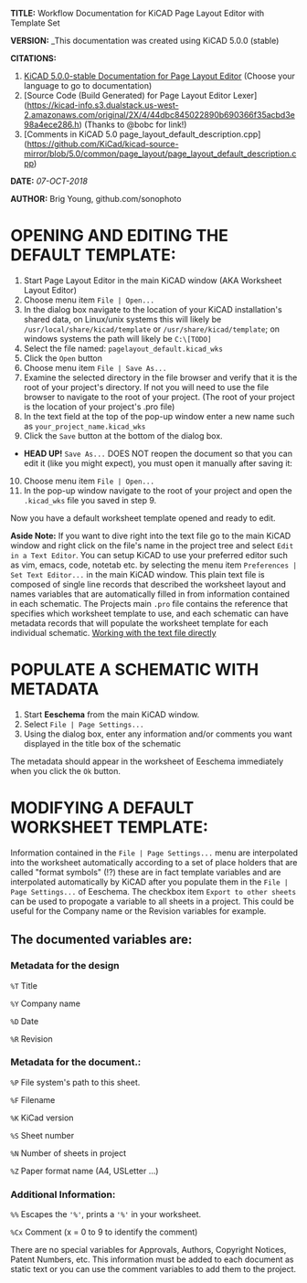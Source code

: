 **TITLE:** Workflow Documentation for KiCAD Page Layout Editor with Template Set

**VERSION:** _This documentation was created using KiCAD 5.0.0 (stable)

**CITATIONS:**

1. [KiCAD 5.0.0-stable Documentation for Page Layout Editor](http://docs.kicad-pcb.org/5.0.0/) (Choose your language to go to documentation)
2. [Source Code (Build Generated) for Page Layout Editor Lexer] (https://kicad-info.s3.dualstack.us-west-2.amazonaws.com/original/2X/4/44dbc845022890b690366f35acbd3e98a4ece286.h) (Thanks to @bobc for link!)
3. [Comments in KiCAD 5.0 page_layout_default_description.cpp] (https://github.com/KiCad/kicad-source-mirror/blob/5.0/common/page_layout/page_layout_default_description.cpp)

**DATE:** _07-OCT-2018_

**AUTHOR:** Brig Young, github.com/sonophoto

# OPENING AND EDITING THE DEFAULT TEMPLATE:

1. Start Page Layout Editor in the main KiCAD window (AKA Worksheet Layout Editor)
2. Choose menu item `File | Open...`
3. In the dialog box navigate to the location of your KiCAD installation's shared data, on Linux/unix systems this will likely be `/usr/local/share/kicad/template` or `/usr/share/kicad/template`; on windows systems the path will likely be `C:\[TODO]`
4. Select the file named: `pagelayout_default.kicad_wks`
5. Click the `Open` button
6. Choose menu item `File | Save As...`
7. Examine the selected directory in the file browser and verify that it is the root of your project's directory. If not you will need to use the file browser to navigate to the root of your project. (The root of your project is the location of your project's .pro file)
8. In the text field at the top of the pop-up window enter a new name such as `your_project_name.kicad_wks`
9. Click the `Save` button at the bottom of the dialog box.

* **HEAD UP!** `Save As...` DOES NOT reopen the document so that you can edit it (like you might expect), you must open it manually after saving it:

10. Choose menu item `File | Open...`
11. In the pop-up window navigate to the root of your project and open the `.kicad_wks` file you saved in step 9.

Now you have a default worksheet template opened and ready to edit.

**Aside Note:** If you want to dive right into the text file go to the main KiCAD window and right click on the file's name in the project tree and select `Edit in a Text Editor`. You can setup KiCAD to use your preferred editor such as vim, emacs, code, notetab etc. by selecting the menu item `Preferences | Set Text Editor...` in the main KiCAD window. This plain text file is composed of single line records that described the worksheet layout and names variables that are automatically filled in from information contained in each schematic. The Projects main `.pro` file contains the reference that specifies which worksheet template to use, and each schematic can have metadata records that will populate the worksheet template for each individual schematic. [Working with the text file directly](https://github.com/Sonophoto/KiCAD_docs/blob/master/worksheet_template_editor/TextFormat.md)

# POPULATE A SCHEMATIC WITH METADATA
1. Start **Eeschema** from the main KiCAD window.
2. Select `File | Page Settings...`
3. Using the dialog box, enter any information and/or comments you want displayed in the title box of the schematic

The metadata should appear in the worksheet of Eeschema immediately when you click the `Ok` button.

# MODIFYING A DEFAULT WORKSHEET TEMPLATE:

Information contained in the `File | Page Settings...` menu are interpolated into the worksheet automatically according to a set of place holders that are called "format symbols" (!?) these are in fact template variables and are interpolated automatically by KiCAD after you populate them in the `File | Page Settings...` of Eeschema. The checkbox item `Export to other sheets` can be used to propogate a variable to all sheets in a project. This could be useful for the Company name or the Revision variables for example.

## The documented variables are:

### Metadata for the design

`%T` Title

`%Y` Company name

`%D` Date

`%R` Revision

### Metadata for the document.:

`%P` File system's path to this sheet.

`%F` Filename

`%K` KiCad version

`%S` Sheet number

`%N` Number of sheets in project

`%Z` Paper format name (A4, USLetter …)

### Additional Information:

`%%` Escapes the `'%'`, prints a `'%'` in your worksheet.

`%Cx` Comment (x = 0 to 9 to identify the comment)
    
There are no special variables for Approvals, Authors, Copyright Notices, Patent Numbers, etc. This information must be added to each document as static text or you can use the comment variables to add them to the project.




